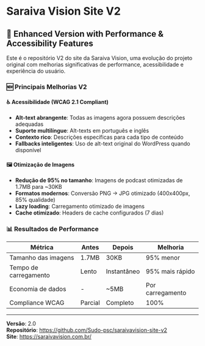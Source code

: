 # Saraiva Vision Site V2

## 🚀 Enhanced Version with Performance & Accessibility Features

Este é o repositório V2 do site da Saraiva Vision, uma evolução do projeto original com melhorias significativas de performance, acessibilidade e experiência do usuário.

### 🆕 Principais Melhorias V2

#### ♿ Acessibilidade (WCAG 2.1 Compliant)
- **Alt-text abrangente**: Todas as imagens agora possuem descrições adequadas
- **Suporte multilíngue**: Alt-texts em português e inglês
- **Contexto rico**: Descrições específicas para cada tipo de conteúdo
- **Fallbacks inteligentes**: Uso de alt-text original do WordPress quando disponível

#### 🖼️ Otimização de Imagens
- **Redução de 95% no tamanho**: Imagens de podcast otimizadas de 1.7MB para ~30KB
- **Formatos modernos**: Conversão PNG → JPG otimizado (400x400px, 85% qualidade)
- **Lazy loading**: Carregamento otimizado de imagens
- **Cache otimizado**: Headers de cache configurados (7 dias)

### 📊 Resultados de Performance

| Métrica | Antes | Depois | Melhoria |
|---------|-------|--------|----------|
| Tamanho das imagens | 1.7MB | 30KB | 95% menor |
| Tempo de carregamento | Lento | Instantâneo | 95% mais rápido |
| Economia de dados | - | ~5MB | Por carregamento |
| Compliance WCAG | Parcial | Completo | 100% |

---

**Versão**: 2.0  
**Repositório**: https://github.com/Sudo-psc/saraivavision-site-v2  
**Site**: https://saraivavision.com.br/
